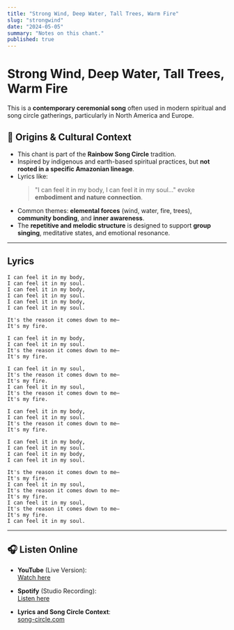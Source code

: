 ```yaml
---
title: "Strong Wind, Deep Water, Tall Trees, Warm Fire"
slug: "strongwind"
date: "2024-05-05"
summary: "Notes on this chant."
published: true
---
```

# Strong Wind, Deep Water, Tall Trees, Warm Fire

This is a **contemporary ceremonial song** often used in modern spiritual and song circle gatherings, particularly in North America and Europe.


## 🌿 Origins & Cultural Context

- This chant is part of the **Rainbow Song Circle** tradition.
- Inspired by indigenous and earth-based spiritual practices, but **not rooted in a specific Amazonian lineage**.
- Lyrics like:
  > "I can feel it in my body, I can feel it in my soul..."
  evoke **embodiment and nature connection**.
- Common themes: **elemental forces** (wind, water, fire, trees), **community bonding**, and **inner awareness**.
- The **repetitive and melodic structure** is designed to support **group singing**, meditative states, and emotional resonance.

---

## Lyrics

```
I can feel it in my body,
I can feel it in my soul.
I can feel it in my body,
I can feel it in my soul.
I can feel it in my body,
I can feel it in my soul.

It's the reason it comes down to me—
It's my fire.

I can feel it in my body,
I can feel it in my soul.
It's the reason it comes down to me—
It's my fire.

I can feel it in my soul,
It's the reason it comes down to me—
It's my fire.
I can feel it in my soul,
It's the reason it comes down to me—
It's my fire.

I can feel it in my body,
I can feel it in my soul.
It's the reason it comes down to me—
It's my fire.

I can feel it in my body,
I can feel it in my soul.
I can feel it in my body,
I can feel it in my soul.

It's the reason it comes down to me—
It's my fire.
I can feel it in my soul,
It's the reason it comes down to me—
It's my fire.
I can feel it in my soul,
It's the reason it comes down to me—
It's my fire.
I can feel it in my soul.
```

---

## 🎧 Listen Online

- **YouTube** (Live Version):  
  [Watch here](https://www.youtube.com/watch?v=18XWEKUOvS4)

- **Spotify** (Studio Recording):  
  [Listen here](https://open.spotify.com/track/2gMp0R6dYKGdS57hwJ2TWN)

- **Lyrics and Song Circle Context**:  
  [song-circle.com](https://www.song-circle.com/en/world-songs/rainbow/strong-wind/)
